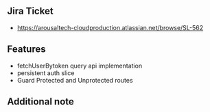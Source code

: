 ## Jira Ticket

- https://arousaltech-cloudproduction.atlassian.net/browse/SL-562


## Features
- fetchUserBytoken query api implementation 
- persistent auth slice
- Guard Protected and Unprotected routes

## Additional note
